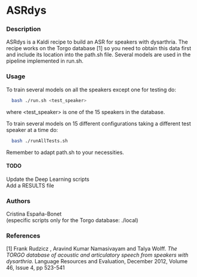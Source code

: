 # ASRdys

### Description
ASRdys is a Kaldi recipe to build an ASR for speakers with dysarthria. The recipe works on the Torgo database [1] so you need to obtain this data first and include its location into the path.sh file.
Several models are used in the pipeline implemented in run.sh.

### Usage

To train several models on all the speakers except one for testing do:
```sh
  bash ./run.sh <test_speaker>
```
where <test_speaker> is one of the 15 speakers in the database.

To train several models on 15 different configurations taking a different test speaker at a time do:
```sh
  bash ./runAllTests.sh
```
Remember to adapt path.sh to your necessities.

#### TODO
Update the Deep Learning scripts  
Add a RESULTS file

### Authors
Cristina España-Bonet  
(especific scripts only for the Torgo database: ./local)

### References
[1] Frank Rudzicz , Aravind Kumar Namasivayam and Talya Wolff.
*The TORGO database of acoustic and articulatory speech from speakers with dysarthria*. 
Language Resources and Evaluation, December 2012, Volume 46, Issue 4, pp 523-541 

